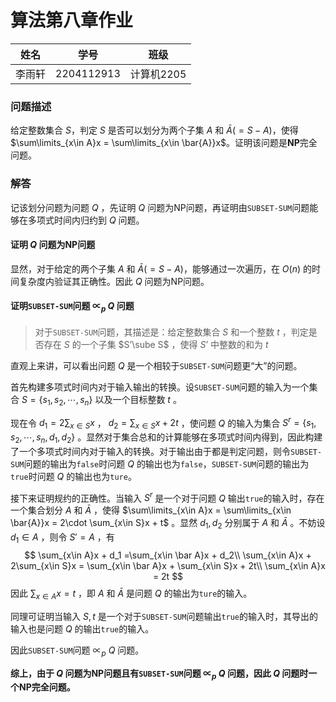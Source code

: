 # 算法第八章作业

| 姓名   | 学号       | 班级       |
| ------ | ---------- | ---------- |
| 李雨轩 | 2204112913 | 计算机2205 |

### 问题描述

给定整数集合 $S$，判定 $S$ 是否可以划分为两个子集 $A$ 和 $\bar{A}(=S-A)$，使得 $\sum\limits_{x\in A}x = \sum\limits_{x\in \bar{A}}x$。证明该问题是$\textbf{NP}$完全问题。

### 解答

记该划分问题为问题 $Q$ ，先证明 $Q$ 问题为NP问题，再证明由`SUBSET-SUM`问题能够在多项式时间内归约到 $Q$ 问题。

#### 证明 $Q$ 问题为NP问题

显然，对于给定的两个子集 $A$ 和 $\bar{A}(=S-A)$，能够通过一次遍历，在 $O(n)$ 的时间复杂度内验证其正确性。因此 $Q$ 问题为NP问题。

#### 证明`SUBSET-SUM`问题 $\propto_p$ $Q$ 问题

> 对于`SUBSET-SUM`问题，其描述是：给定整数集合 $S$ 和一个整数 $t$ ，判定是否存在 $S$ 的一个子集 $S’\sube S$ ，使得 $S’$ 中整数的和为 $t$

直观上来讲，可以看出问题 $Q$ 是一个相较于`SUBSET-SUM`问题更“大”的问题。

首先构建多项式时间内对于输入输出的转换。设`SUBSET-SUM`问题的输入为一个集合 $S = \{s_1, s_2, \cdots, s_n\}$ 以及一个目标整数 $t$ 。

现在令 $d_1 = 2\sum_{x\in S}x$ ， $d_2 = \sum_{x\in S}x + 2t$ ，使问题 $Q$ 的输入为集合 $S^r = \{s_1, s_2, \cdots, s_n, d_1, d_2\}$ 。显然对于集合总和的计算能够在多项式时间内得到，因此构建了一个多项式时间内对于输入的转换。对于输出由于都是判定问题，则令`SUBSET-SUM`问题的输出为`false`时问题 $Q$ 的输出也为`false`，`SUBSET-SUM`问题的输出为`true`时问题 $Q$ 的输出也为`ture`。

接下来证明规约的正确性。当输入 $S^r$ 是一个对于问题 $Q$ 输出`true`的输入时，存在一个集合划分 $A$ 和 $\bar A$ ，使得 $\sum\limits_{x\in A}x = \sum\limits_{x\in \bar{A}}x = 2\cdot \sum_{x\in S}x + t$ 。显然 $d_1, d_2$ 分别属于 $A$ 和 $\bar A$ 。不妨设 $d_1\in A$ ，则令 $S' = A$ ，有
$$
\sum_{x\in A}x + d_1  =\sum_{x\in \bar A}x + d_2\\
\sum_{x\in A}x + 2\sum_{x\in S}x = \sum_{x\in \bar A}x +  \sum_{x\in S}x + 2t\\
\sum_{x\in A}x = 2t
$$
因此 $\sum_{x\in A}x = t$ ，即 $A$ 和 $\bar A$ 是问题 $Q$ 的输出为`ture`的输入。

同理可证明当输入 $S, t$ 是一个对于`SUBSET-SUM`问题输出`true`的输入时，其导出的输入也是问题 $Q$ 的输出`true`的输入。

因此`SUBSET-SUM`问题 $\propto_p$ $Q$ 问题。

**综上，由于 $Q$ 问题为NP问题且有`SUBSET-SUM`问题 $\propto_p$ $Q$ 问题，因此 $Q$ 问题时一个NP完全问题。**



